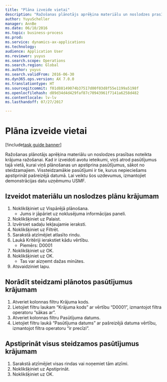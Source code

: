 ```yaml
--- 
title: "Plāna izveide vietai"
description: "Ražošanas plānotājs aprēķina materiālu un noslodzes prasības noteikta krājuma ražošanai."
author: YuyuScheller
manager: AnnBe
ms.date: 06/10/2016
ms.topic: business-process
ms.prod: 
ms.service: dynamics-ax-applications
ms.technology: 
audience: Application User
ms.reviewer: yuyus
ms.search.scope: Operations
ms.search.region: Global
ms.author: yuyus
ms.search.validFrom: 2016-06-30
ms.dyn365.ops.version: AX 7.0.0
ms.translationtype: HT
ms.sourcegitcommit: f01d88149074b37517d00f03d8f55e1199a5198f
ms.openlocfilehash: d89d34d4d429faf87c70943961f7141a6258d482
ms.contentlocale: lv-lv
ms.lasthandoff: 07/27/2017

---
```

# <a name="create-a-plan-for-a-site"></a>Plāna izveide vietai

[!include[task guide banner](../../includes/task-guide-banner.md)]

Ražošanas plānotājs aprēķina materiālu un noslodzes prasības noteikta krājuma ražošanai. Kad ir izveidoti avotu ieteikumi, viņš atrod pasūtījumus tajā vietā, kurai viņš plānošanas un apstiprina pasūtījumus, sākot no steidzamajiem. Vissteidzamākie pasūtījumi ir tie, kurus nepieciešams apstiprināt pašreizējā datumā. Lai veiktu šos uzdevumus, izmantojiet demonstrācijas datu uzņēmumu USMF.


## <a name="create-a-materials-and-capacity-plan-for-an-item"></a>Izveidot materiālu un noslodzes plānu krājumam
1. Noklikšķiniet uz Vispārējā plānošana.
    * Jums ir jāpāriet uz noklusējuma informācijas paneli.  
2. Noklikšķiniet uz Palaist.
3. Izvērsiet sadaļu Iekļaujamie ieraksti.
4. Noklikšķiniet uz Filtrēt.
5. Sarakstā atzīmējiet atlasīto rindu.
6. Laukā Kritēriji ierakstiet kādu vērtību.
    * Piemērs: D0001  
7. Noklikšķiniet uz OK.
8. Noklikšķiniet uz OK.
    * Tas var aizņemt dažas minūtes.  
9. Atsvaidziniet lapu.

## <a name="identify-the-urgent-planned-orders-for-the-item"></a>Norādīt steidzami plānotos pasūtījumus krājumam
1. Atveriet kolonnas filtru Krājuma kods.
2. Lietojiet filtru laukam “Krājuma kods” ar vērtību “D0001”, izmantojot filtra operatoru “sākas ar”.
3. Atveriet kolonnas filtru Pasūtījuma datums.
4. Lietojiet filtru laukā “Pasūtījuma datums” ar pašreizējā datuma vērtību, izmantojot filtra operatoru “ir precīzi”.

## <a name="firm-all-the-urgent-orders-for-the-item"></a>Apstiprināt visus steidzamos pasūtījumus krājumam
1. Sarakstā atzīmējiet visas rindas vai noņemiet tām atzīmi.
2. Noklikšķiniet uz Apstiprināt.
3. Noklikšķiniet uz OK.


